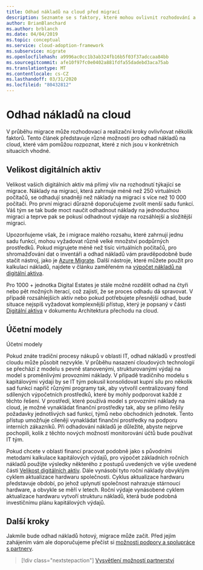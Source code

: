 ```yaml
---
title: Odhad nákladů na cloud před migrací
description: Seznamte se s faktory, které mohou ovlivnit rozhodování a aktivity spuštění, a také různé možnosti pro odhad nákladů na Cloud.
author: BrianBlanchard
ms.author: brblanch
ms.date: 04/04/2019
ms.topic: conceptual
ms.service: cloud-adoption-framework
ms.subservice: migrate
ms.openlocfilehash: a9996ac0cc1b3ab324fb16b5f03f37adccaa84bb
ms.sourcegitcommit: afe10f97fc0e0402a881fdfa55dadebd3aca75ab
ms.translationtype: MT
ms.contentlocale: cs-CZ
ms.lasthandoff: 03/31/2020
ms.locfileid: "80432812"
---
```

# <a name="estimate-cloud-costs"></a>Odhad nákladů na cloud

V průběhu migrace může rozhodovací a realizační kroky ovlivňovat několik faktorů. Tento článek představuje různé možnosti pro odhad nákladů na cloud, které vám pomůžou rozpoznat, které z nich jsou v konkrétních situacích vhodné.

## <a name="digital-estate-size"></a>Velikost digitálních aktiv

Velikost vašich digitálních aktiv má přímý vliv na rozhodnutí týkající se migrace. Náklady na migraci, která zahrnuje méně než 250 virtuálních počítačů, se odhadují snadněji než náklady na migraci s více než 10 000 počítači. Pro první migraci důrazně doporučujeme zvolit menší sadu funkcí. Váš tým se tak bude moct naučit odhadnout náklady na jednoduchou migraci a teprve pak se pokusí odhadnout výdaje na rozsáhlejší a složitější migraci.

Upozorňujeme však, že i migrace malého rozsahu, které zahrnují jednu sadu funkcí, mohou vyžadovat různě velké množství podpůrných prostředků. Pokud migrujete méně než tisíc virtuálních počítačů, pro shromažďování dat o inventáři a odhad nákladů vám pravděpodobně bude stačit nástroj, jako je [Azure Migrate](https://docs.microsoft.com/azure/migrate/migrate-overview). Další nástroje, které můžete použít pro kalkulaci nákladů, najdete v článku zaměřeném na [výpočet nákladů na digitální aktiva](../../../digital-estate/calculate.md).

Pro 1000 + jednotka Digital Estates je stále možné rozdělit odhad na čtyři nebo pět možných iterací, což zajistí, že se proces odhadu dá spravovat. V případě rozsáhlejších aktiv nebo pokud potřebujete přesnější odhad, bude situace nejspíš vyžadovat komplexnější přístup, který je popsaný v části [Digitální aktiva](../../../digital-estate/index.md) v dokumentu Architektura přechodu na cloud.

## <a name="accounting-models"></a>Účetní modely

Účetní modely

Pokud znáte tradiční procesy nákupů v oblasti IT, odhad nákladů v prostředí cloudu může působit nezvykle. V průběhu nasazení cloudových technologií se přechází z modelu s pevně stanovenými, strukturovanými výdaji na model s proměnlivými provozními náklady. V případě tradičního modelu s kapitálovými výdaji by se IT tým pokusil konsolidovat kupní sílu pro několik sad funkcí napříč různými programy tak, aby vytvořil centralizovaný fond sdílených výpočetních prostředků, které by mohly podporovat každé z těchto řešení. V prostředí, které používá model s provozními náklady na cloud, je možné vynakládat finanční prostředky tak, aby se přímo řešily požadavky jednotlivých sad funkcí, týmů nebo obchodních jednotek. Tento přístup umožňuje cíleněji vynakládat finanční prostředky na podporu interních zákazníků. Při odhadování nákladů je důležité, abyste nejprve pochopili, kolik z těchto nových možností monitorování účtů bude používat IT tým.

Pokud chcete v oblasti financí pracovat podobně jako s původními metodami kalkulace kapitálových výdajů, pro výpočet základních ročních nákladů použijte výsledky některého z postupů uvedených ve výše uvedené části [Velikost digitálních aktiv](#digital-estate-size). Dále vynásobí tyto roční náklady obvyklým cyklem aktualizace hardwaru společnosti. Cyklus aktualizace hardwaru představuje období, po jehož uplynutí společnost nahrazuje stárnoucí hardware, a obvykle se měří v letech. Roční výdaje vynásobené cyklem aktualizace hardwaru vytvoří strukturu nákladů, která bude podobná investičnímu plánu kapitálových výdajů.

## <a name="next-steps"></a>Další kroky

Jakmile bude odhad nákladů hotový, migrace může začít. Před jejím zahájením vám ale doporučujeme přečíst si [možnosti podpory a spolupráce s partnery](./partnership-options.md).

> [!div class="nextstepaction"]
> [Vysvětlení možností partnerství](./partnership-options.md)
